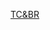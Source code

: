 [TC&BR](https://intrast-my.sharepoint.com/:x:/g/personal/randasafwatmohamed_intrast_com_eg/EU5j3lA3ToZClwk7h2EywTkBwMTBax6VK5NzPW8jhOHHBA)
